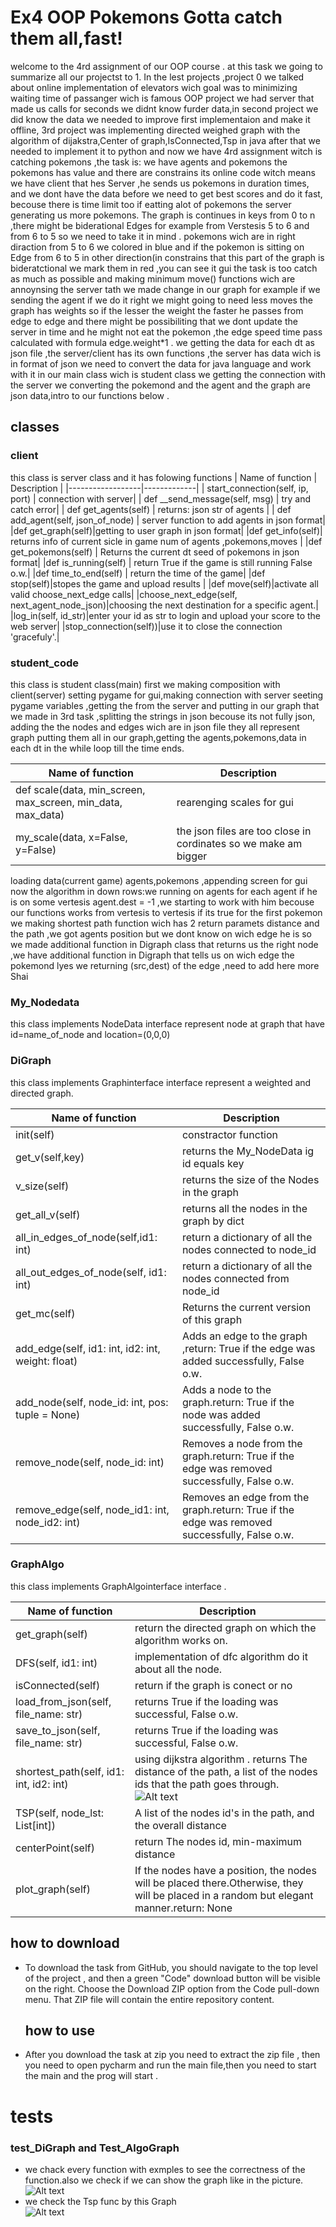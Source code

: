 # Ex4 OOP Pokemons Gotta catch them all,fast!
welcome to the 4rd assignment of our OOP course .
at this task we going to summarize all our projectst 
to 1. In the lest projects ,project 0 we talked about 
online implementation of elevators wich goal was to minimizing 
waiting time of passanger wich is famous OOP project we had server
that made us calls for seconds we didnt know furder data,in second 
project we did know the data we needed to improve first implementaion and make it offline,
3rd  project was implementing directed weighed graph with the algorithm
of dijakstra,Center of graph,IsConnected,Tsp in java after that 
we needed to implement it to python and now we have 4rd assignment 
witch is catching pokemons ,the task is: we have agents and pokemons 
the pokemons has value and there are constrains its online code witch means
we have client that hes Server ,he sends us pokemons in duration times,
and we dont have the data before we need to get best scores and do it fast,
becouse there is time limit too if eatting alot of pokemons the server generating
us more pokemons. 
The graph is continues in keys from 0 to n ,there might be biderational Edges for example
from Verstesis 5 to 6 and from 6 to 5 so we need to take it in mind .
pokemons wich are in right diraction from 5 to 6 we colored in blue and if the pokemon 
is sitting on Edge from 6 to 5 in other direction(in constrains that this part of the graph 
is bideratctional we mark them in red ,you can see it gui the task is too catch as much as possible
and making minimum move() functions wich are annoynsing the server tath we made change in our graph
for example if we sending the agent if we do it right we might going to need less moves
the graph has weights so if the lesser the weight the faster he passes from edge to edge
and there might be possibiliting that we dont update the server in time and he might not 
eat the pokemon ,the edge speed time pass calculated with formula edge.weight*1 .
we getting the data for each dt as json file ,the server/client has its own functions
,the server has data wich is in format of json we need to convert the data for java language
and work with it in our main class wich is student class we getting the connection with the server
we converting the pokemond and the agent and the graph are json data,intro to our functions below .


## classes 

### client <br />
  this class is server class and it has folowing functions
  | Name of function | Description |
  |------------------|-------------|
  | start_connection(self, ip, port)  | connection with server|
  | def __send_message(self, msg)  | try and catch error|
  | def get_agents(self)  | returns: json str of agents |
  | def add_agent(self, json_of_node)  | server function to add agents in json format|
  |def get_graph(self)|getting to user graph in json format|
  |def get_info(self)| returns info of current sicle in  game num of agents ,pokemons,moves |
  |def get_pokemons(self) | Returns the current dt seed of pokemons in json format|
  |def is_running(self) | return True if the game is still running False o.w.|
  |def time_to_end(self) |  return the time of the game|
  |def stop(self)|stopes the game and upload results |
  |def move(self)|activate all valid choose_next_edge calls|
  |choose_next_edge(self, next_agent_node_json)|choosing the next destination for a specific agent.|
  |log_in(self, id_str)|enter your id as str to login and upload your score to the web server|
  |stop_connection(self))|use it to close the connection 'gracefuly'.|
  
### student_code <br />
  this class is student class(main) first we making composition with
  client(server) setting pygame for gui,making connection with server
  seeting pygame variables ,getting the from the server and putting in our graph 
  that we made in 3rd task ,splitting the strings in json becouse its not fully json,
  adding the the nodes and edges wich are in json file they all represent graph putting them all
  in our graph,getting the agents,pokemons,data  in each dt in the while loop till the time ends.
  
  
  | Name of function | Description |
  |------------------|-------------|
  | def scale(data, min_screen, max_screen, min_data, max_data)  | rearenging scales for gui|
  | my_scale(data, x=False, y=False)  | the json files are too close in cordinates so we make am bigger|
  loading data(current game) agents,pokemons ,appending screen for gui
  now the algorithm in down rows:we running on agents for each agent if he 
  is on some vertesis agent.dest = -1 ,we starting to work with him
  becouse our functions works from vertesis to vertesis if its true 
  for the first pokemon we making shortest path function 
  wich has 2 return paramets distance and the path ,we got agents position
  but we dont know on wich edge he is so we made additional function in 
  Digraph class that returns us the right node ,we have additional function
  in Digraph that tells us on wich edge the pokemond lyes we returning 
  (src,dest) of the edge ,need to add here more Shai
  
### My_Nodedata <br />
  this class implements NodeData interface represent node at graph
  that have id=name_of_node and location=(0,0,0) 
  
 
### DiGraph  <br />
  this class implements Graphinterface interface represent a weighted
  and directed graph.

  | Name of function | Description |
  |------------------|-------------|
  | init(self)       | constractor function|
  | get_v(self,key)  | returns the My_NodeData ig id equals key |
  | v_size(self)     | returns the size of the Nodes in the graph |
  | get_all_v(self)  | returns all the nodes in the graph by dict|
  | all_in_edges_of_node(self,id1: int)|return a dictionary of all the nodes connected to node_id|
  |all_out_edges_of_node(self, id1: int)| return a dictionary of all the nodes connected from node_id|
  |get_mc(self) | Returns the current version of this graph|
  |add_edge(self, id1: int, id2: int, weight: float) | Adds an edge to the graph ,return: True if the edge was added successfully, False o.w.|
  | add_node(self, node_id: int, pos: tuple = None) |   Adds a node to the graph.return: True if the node was added successfully, False o.w.|
  |remove_node(self, node_id: int)| Removes a node from the graph.return: True if the edge was removed successfully, False o.w.|
  |remove_edge(self, node_id1: int, node_id2: int)|Removes an edge from the graph.return: True if the edge was removed successfully, False o.w.|
  
### GraphAlgo  <br />
  this class implements GraphAlgointerface interface .<br />

 | Name of function | Description |
 |------------------|-------------|
 | get_graph(self)       | return the directed graph on which the algorithm works on. |
 |  DFS(self, id1: int)     | implementation of dfc algorithm do it about all the node. | 
 |  isConnected(self) | return if the graph is conect or no |
 | load_from_json(self, file_name: str)      | returns True if the loading was successful, False o.w. |
 |  save_to_json(self, file_name: str)      |  returns True if the loading was successful, False o.w. |
 |   shortest_path(self, id1: int, id2: int)       | using dijkstra algorithm . returns The distance of the path, a list of the nodes ids that the path goes through.   ![Alt text](https://github.com/shaimoo/OOP/blob/main/picture/dijkstra.jpeg "jijkstra") |
 | TSP(self, node_lst: List[int])     |  A list of the nodes id's in the path, and the overall distance |
 |  centerPoint(self)    | return The nodes id, min-maximum distance | 
 |  plot_graph(self)     |  If the nodes have a position, the nodes will be placed there.Otherwise, they will be placed in a random but elegant manner.return: None |
        

  ## how to download  <br />
- To download the task from GitHub, you should navigate to the top level of the project , and then a green "Code" download button will be visible on the right.
   Choose the Download ZIP option from the Code pull-down menu. That ZIP file will contain the entire repository content.
  ## how to use  <br />
- After you download the task at zip you need to extract  the zip file , then you need 
  to open pycharm and run the main file,then you need to start the main and the prog will start . 

 # tests <br />
 ### test_DiGraph and Test_AlgoGraph <br />
- we chack every function with exmples to see the correctness of the function.also we check if we can show the graph like in the picture. <br />
  ![Alt text](https://github.com/shaimoo/OOP/blob/main/picture/graph.png "test")  <br />
- we check the Tsp func by this Graph  <br />
![Alt text](https://github.com/shaimoo/OOP/blob/main/picture/tsp.jpeg "jijkstra") 

